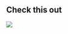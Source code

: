 ## Check this out
![](https://gifimage.net/wp-content/uploads/2018/05/sike-thats-the-wrong-number-gif-1.gif)
